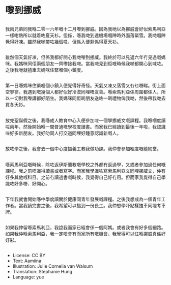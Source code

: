 # 嚟到挪威

##
我兩兄弟同我喺二零一六年嘅十二月嚟到挪威。因為我哋以為挪威會好似索馬利亞一樣咁熱所以就着咗夏天衫。但係，喺我哋到達機場嗰陣時外面落緊雪。我哋嗰陣覺得好凍。雖然我哋帶咗幾個喼，但係入便剩係得夏天衫。

##
雖然個天氣好凍，但係我都好開心我哋嚟到挪威。我終於可以見返六年冇見過嘅媽咪。我媽咪同佢兩個朋友一齊嚟接我哋。當我哋見到佢嘅時候我哋都開心到喊咗。之後我哋就揸車去媽咪住緊嗰個小鎮度。

##
第一日喺媽咪住緊嗰個小鎮入便覺得好奇怪。天氣又凍又落雪又冇乜嘢睇。街上面空寥寥。我遇到嘅幾個人都好似好冷漠同埋唔友善。喺索馬利亞係周圍都係人，所以一切對我嚟講都好陌生。我媽咪同佢啲朋友送咗一啲禮物俾我哋，然後帶我哋去買冬天衫。

##
放完聖誕假之後，我喺成人教育中心入便參加咗一個學挪威文嘅課程。我喺嗰度讀咗兩年，然後開始喺一間普通嘅學校度讀書。而家我已經讀到最後一年啦，我認識咗好多新朋友。我好叻同人打交道同埋好鍾意認識新嘅人。

##
放咗學之後，我會去一個中心度搵義工教我做功課。我仲會參加嗰度嘅縫紉堂。

##
喺索馬利亞嘅時候，除咗返伊斯蘭教嘅學校之外都冇返過學，又或者參加過任何嘅課程。我之前唔識得讀書或者寫字。而家我學識咗寫索馬利亞文同埋挪威文，仲有好多其他嘅科目。之前冇讀過書嘅時候，我覺得自己好冇用。但而家我覺得自己學識咗好多嘢、好開心。

##
下年我就會開始喺中學度讀關於健康同青年發展嘅課程。之後我想成為一個青年工作者。當我讀完書之後，我希望可以搵到一份長工。我仲想學吓點樣揸車同埋考車牌。

##
如果我仲留喺索馬利亞，我諗我而家已經會係一個阿媽。或者我會有好多個細路。如果我仲喺索馬利亞，我一定唔會有而家所有嘅機會。我覺得可以住喺挪威真係好好彩。

##
* License: CC BY
* Text: Aamiina
* Illustration: Julie Cornelia van Walsum
* Translation: Stephanie Hung
* Language: yue

